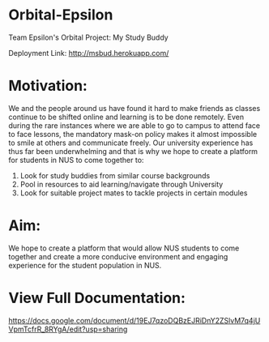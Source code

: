 # Orbital-Epsilon
Team Epsilon's Orbital Project: My Study Buddy 

Deployment Link: http://msbud.herokuapp.com/

# Motivation:
We and the people around us have found it hard to make friends as classes continue to be shifted online and learning is to be done remotely. Even during the rare instances where we are able to go to campus to attend face to face lessons, the mandatory mask-on policy makes it almost impossible to smile at others and communicate freely. Our university experience has thus far been underwhelming and that is why we hope to create a platform for students in NUS to come together to:

1. Look for study buddies from similar course backgrounds
2. Pool in resources to aid learning/navigate through University
3. Look for suitable project mates to tackle projects in certain modules


# Aim:
We hope to create a platform that would allow NUS students to come together and create a more conducive environment and engaging experience for the student population in NUS.

# View Full Documentation: 
https://docs.google.com/document/d/19EJ7qzoDQBzEJRiDnY2ZSlvM7q4jUVpmTcfrR_8RYgA/edit?usp=sharing
